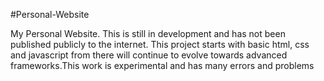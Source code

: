 #Personal-Website

My Personal Website. 
This is still in development and has not been published publicly to the internet.
This project starts with basic html, css and javascript from there will continue to evolve towards advanced frameworks.This work is experimental and has many errors and problems
